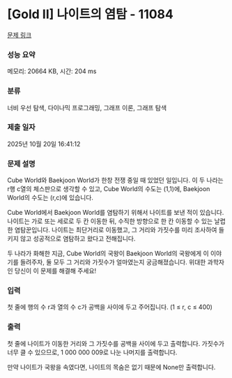# [Gold II] 나이트의 염탐 - 11084 

[문제 링크](https://www.acmicpc.net/problem/11084) 

### 성능 요약

메모리: 20664 KB, 시간: 204 ms

### 분류

너비 우선 탐색, 다이나믹 프로그래밍, 그래프 이론, 그래프 탐색

### 제출 일자

2025년 10월 20일 16:41:12

### 문제 설명

<p>Cube World와 Baekjoon World가 한창 전쟁 중일 때 있었던 일입니다. 이 두 나라는 r행 c열의 체스판으로 생각할 수 있고, Cube World의 수도는 (1,1)에, Baekjoon World의 수도는 (r,c)에 있습니다.</p>

<p>Cube World에서 Baekjoon World를 염탐하기 위해서 나이트를 보낸 적이 있습니다. 나이트는 가로 또는 세로로 두 칸 이동한 뒤, 수직한 방향으로 한 칸 이동할 수 있는 날렵한 염탐꾼입니다. 나이트는 최단거리로 이동했고, 그 거리와 가짓수를 미리 조사하여 들키지 않고 성공적으로 염탐하고 왔다고 전해집니다.</p>

<p>두 나라가 화해한 지금, Cube World의 국왕이 Baekjoon World의 국왕에게 이 이야기를 들려주자, 둘 모두 그 거리와 가짓수가 얼마였는지 궁금해졌습니다. 위대한 과학자인 당신이 이 문제를 해결해 주세요!</p>

### 입력 

 <p>첫 줄에 행의 수 r과 열의 수 c가 공백을 사이에 두고 주어집니다. (1 ≤ r, c ≤ 400)</p>

### 출력 

 <p>첫 줄에 나이트가 이동한 거리와 그 가짓수를 공백을 사이에 두고 출력합니다. 가짓수가 너무 클 수 있으므로, 1 000 000 009로 나눈 나머지를 출력합니다.</p>

<p>만약 나이트가 국왕을 속였다면, 나이트의 목숨은 없기 때문에 None만 출력합니다.</p>

